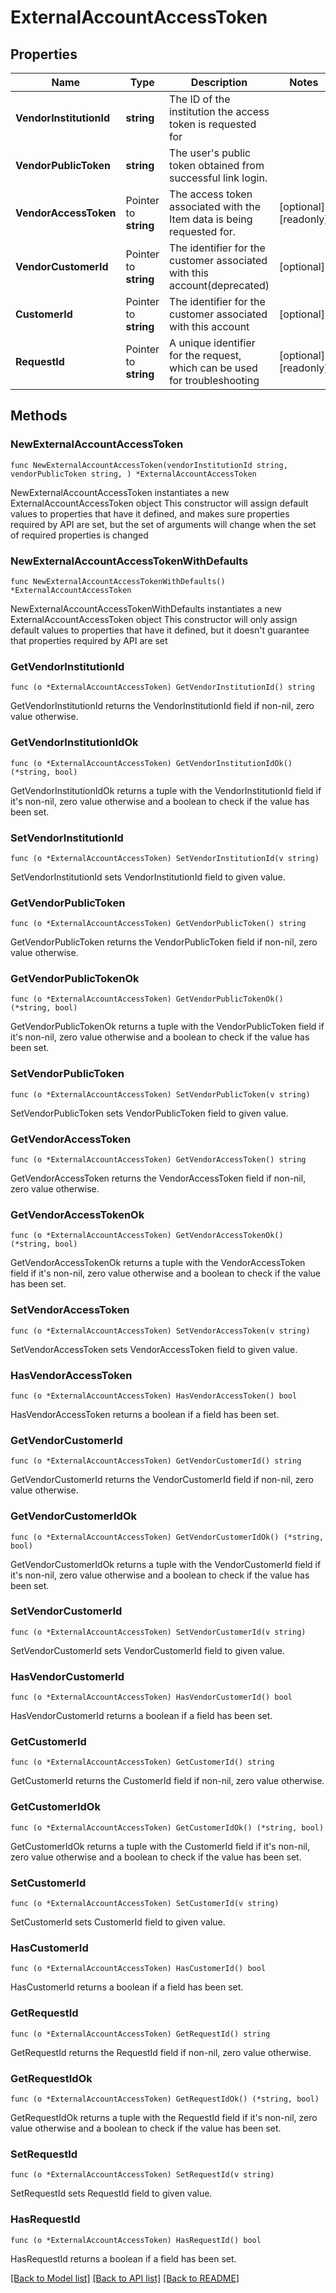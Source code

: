 # ExternalAccountAccessToken

## Properties

Name | Type | Description | Notes
------------ | ------------- | ------------- | -------------
**VendorInstitutionId** | **string** | The ID of the institution the access token is requested for  | 
**VendorPublicToken** | **string** | The user&#39;s public token obtained from successful link login.  | 
**VendorAccessToken** | Pointer to **string** | The access token associated with the Item data is being requested for. | [optional] [readonly] 
**VendorCustomerId** | Pointer to **string** | The identifier for the customer associated with this account(deprecated) | [optional] 
**CustomerId** | Pointer to **string** | The identifier for the customer associated with this account | [optional] 
**RequestId** | Pointer to **string** | A unique identifier for the request, which can be used for troubleshooting | [optional] [readonly] 

## Methods

### NewExternalAccountAccessToken

`func NewExternalAccountAccessToken(vendorInstitutionId string, vendorPublicToken string, ) *ExternalAccountAccessToken`

NewExternalAccountAccessToken instantiates a new ExternalAccountAccessToken object
This constructor will assign default values to properties that have it defined,
and makes sure properties required by API are set, but the set of arguments
will change when the set of required properties is changed

### NewExternalAccountAccessTokenWithDefaults

`func NewExternalAccountAccessTokenWithDefaults() *ExternalAccountAccessToken`

NewExternalAccountAccessTokenWithDefaults instantiates a new ExternalAccountAccessToken object
This constructor will only assign default values to properties that have it defined,
but it doesn't guarantee that properties required by API are set

### GetVendorInstitutionId

`func (o *ExternalAccountAccessToken) GetVendorInstitutionId() string`

GetVendorInstitutionId returns the VendorInstitutionId field if non-nil, zero value otherwise.

### GetVendorInstitutionIdOk

`func (o *ExternalAccountAccessToken) GetVendorInstitutionIdOk() (*string, bool)`

GetVendorInstitutionIdOk returns a tuple with the VendorInstitutionId field if it's non-nil, zero value otherwise
and a boolean to check if the value has been set.

### SetVendorInstitutionId

`func (o *ExternalAccountAccessToken) SetVendorInstitutionId(v string)`

SetVendorInstitutionId sets VendorInstitutionId field to given value.


### GetVendorPublicToken

`func (o *ExternalAccountAccessToken) GetVendorPublicToken() string`

GetVendorPublicToken returns the VendorPublicToken field if non-nil, zero value otherwise.

### GetVendorPublicTokenOk

`func (o *ExternalAccountAccessToken) GetVendorPublicTokenOk() (*string, bool)`

GetVendorPublicTokenOk returns a tuple with the VendorPublicToken field if it's non-nil, zero value otherwise
and a boolean to check if the value has been set.

### SetVendorPublicToken

`func (o *ExternalAccountAccessToken) SetVendorPublicToken(v string)`

SetVendorPublicToken sets VendorPublicToken field to given value.


### GetVendorAccessToken

`func (o *ExternalAccountAccessToken) GetVendorAccessToken() string`

GetVendorAccessToken returns the VendorAccessToken field if non-nil, zero value otherwise.

### GetVendorAccessTokenOk

`func (o *ExternalAccountAccessToken) GetVendorAccessTokenOk() (*string, bool)`

GetVendorAccessTokenOk returns a tuple with the VendorAccessToken field if it's non-nil, zero value otherwise
and a boolean to check if the value has been set.

### SetVendorAccessToken

`func (o *ExternalAccountAccessToken) SetVendorAccessToken(v string)`

SetVendorAccessToken sets VendorAccessToken field to given value.

### HasVendorAccessToken

`func (o *ExternalAccountAccessToken) HasVendorAccessToken() bool`

HasVendorAccessToken returns a boolean if a field has been set.

### GetVendorCustomerId

`func (o *ExternalAccountAccessToken) GetVendorCustomerId() string`

GetVendorCustomerId returns the VendorCustomerId field if non-nil, zero value otherwise.

### GetVendorCustomerIdOk

`func (o *ExternalAccountAccessToken) GetVendorCustomerIdOk() (*string, bool)`

GetVendorCustomerIdOk returns a tuple with the VendorCustomerId field if it's non-nil, zero value otherwise
and a boolean to check if the value has been set.

### SetVendorCustomerId

`func (o *ExternalAccountAccessToken) SetVendorCustomerId(v string)`

SetVendorCustomerId sets VendorCustomerId field to given value.

### HasVendorCustomerId

`func (o *ExternalAccountAccessToken) HasVendorCustomerId() bool`

HasVendorCustomerId returns a boolean if a field has been set.

### GetCustomerId

`func (o *ExternalAccountAccessToken) GetCustomerId() string`

GetCustomerId returns the CustomerId field if non-nil, zero value otherwise.

### GetCustomerIdOk

`func (o *ExternalAccountAccessToken) GetCustomerIdOk() (*string, bool)`

GetCustomerIdOk returns a tuple with the CustomerId field if it's non-nil, zero value otherwise
and a boolean to check if the value has been set.

### SetCustomerId

`func (o *ExternalAccountAccessToken) SetCustomerId(v string)`

SetCustomerId sets CustomerId field to given value.

### HasCustomerId

`func (o *ExternalAccountAccessToken) HasCustomerId() bool`

HasCustomerId returns a boolean if a field has been set.

### GetRequestId

`func (o *ExternalAccountAccessToken) GetRequestId() string`

GetRequestId returns the RequestId field if non-nil, zero value otherwise.

### GetRequestIdOk

`func (o *ExternalAccountAccessToken) GetRequestIdOk() (*string, bool)`

GetRequestIdOk returns a tuple with the RequestId field if it's non-nil, zero value otherwise
and a boolean to check if the value has been set.

### SetRequestId

`func (o *ExternalAccountAccessToken) SetRequestId(v string)`

SetRequestId sets RequestId field to given value.

### HasRequestId

`func (o *ExternalAccountAccessToken) HasRequestId() bool`

HasRequestId returns a boolean if a field has been set.


[[Back to Model list]](../README.md#documentation-for-models) [[Back to API list]](../README.md#documentation-for-api-endpoints) [[Back to README]](../README.md)


